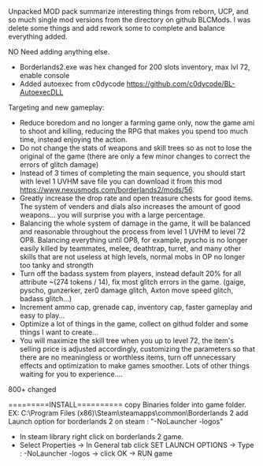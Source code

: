 Unpacked MOD pack summarize interesting things from reborn, UCP, and so much single mod versions from the directory on github BLCMods. I was delete some things and add rework some to complete and balance everything added.

NO Need adding anything else. 
 - Borderlands2.exe was hex changed for 200 slots inventory, max lvl 72, enable console
 - Added autoexec from c0dycode https://github.com/c0dycode/BL-AutoexecDLL
 
 Targeting and new gameplay:
- Reduce boredom and no longer a farming game only, now the game ami to shoot and killing, reducing the RPG that makes you spend too much time, instead enjoying the action.
- Do not change the stats of weapons and skill trees so as not to lose the original of the game (there are only a few minor changes to correct the errors of glitch damage)
- Instead of 3 times of completing the main sequence, you should start with level 1 UVHM save file you can download it from this mod https://www.nexusmods.com/borderlands2/mods/56.
- Greatly increase the drop rate and open treasure chests for good items. The system of venders and dials also increases the amount of good weapons... you will surprise you with a large percentage.
- Balancing the whole system of damage in the game, it will be balanced and reasonable throughout the process from level 1 UVHM to level 72 OP8. Balancing everything until OP8, for example, pyscho is no longer easily killed by teammates, melee, deathtrap, turret, and many other skills that are not useless at high levels, normal mobs in OP no longer too tanky and strongth
- Turn off the badass system from players, instead default 20% for all attribute ~(274 tokens / 14), fix most glitch errors in the game. (gaige, pyscho, gunzerker, zer0 damage glitch, Axton move speed glitch, badass glitch...)
- Increment ammo cap, grenade cap, inventory cap, faster gameplay and easy to play...
- Optimize a lot of things in the game, collect on githud folder and some things I want to create...
- You will maximize the skill tree when you up to level 72, the item's selling price is adjusted accordingly, customizing the parameters so that there are no meaningless or worthless items,  turn off unnecessary effects and optimization to make games smoother. Lots of other things waiting for you to experience....

800+ changed

=========INSTALL==========
copy Binaries folder into game folder. EX: C:\Program Files (x86)\Steam\steamapps\common\Borderlands 2
add Launch option for borderlands 2 on steam : "-NoLauncher -logos"
- In steam library right click on borderlands 2 game.
- Select Properties -> In General tab click SET LAUNCH OPTIONS -> Type : -NoLauncher -logos -> click OK -> RUN game